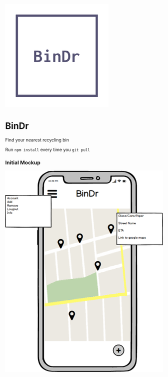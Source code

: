 ![Image of BinDr](LogoDesigns/pinterest_profile_image.png)
# BinDr
Find your nearest recycling bin

Run `npm install` every time you `git pull`


### Initial Mockup

![Image of Homepage](Mockups/HomePage.png)
